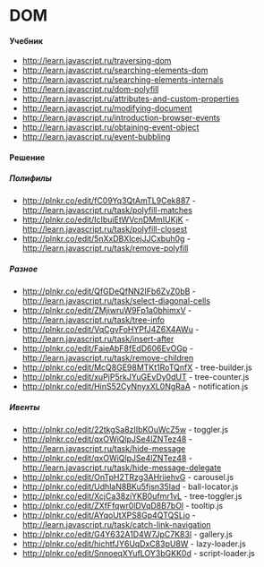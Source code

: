 # DOM
#### Учебник
* http://learn.javascript.ru/traversing-dom
* http://learn.javascript.ru/searching-elements-dom
* http://learn.javascript.ru/searching-elements-internals
* http://learn.javascript.ru/dom-polyfill
* http://learn.javascript.ru/attributes-and-custom-properties
* http://learn.javascript.ru/modifying-document
* http://learn.javascript.ru/introduction-browser-events
* http://learn.javascript.ru/obtaining-event-object
* http://learn.javascript.ru/event-bubbling

#### Решение
##### Полифилы
* http://plnkr.co/edit/fC09Yq3QtAmTL9Cek887 - http://learn.javascript.ru/task/polyfill-matches
* http://plnkr.co/edit/IcIbuiEtWVcnDMmIUKjK - http://learn.javascript.ru/task/polyfill-closest
* http://plnkr.co/edit/5nXxDBXlcejJJCxbuh0g - http://learn.javascript.ru/task/remove-polyfill

##### Разное
* http://plnkr.co/edit/QfGDeQfNN2IFb6ZvZ0bB - http://learn.javascript.ru/task/select-diagonal-cells
* http://plnkr.co/edit/ZMjiwruW9Fp1a0bhimxV - http://learn.javascript.ru/task/tree-info
* http://plnkr.co/edit/VqCgvFoHYPfJ4Z6X4AWu - http://learn.javascript.ru/task/insert-after
* http://plnkr.co/edit/FaieAbF8fEdD606EvOGp - http://learn.javascript.ru/task/remove-children
* http://plnkr.co/edit/McQ8GE98MTKt1RoTQnfX - tree-builder.js
* http://plnkr.co/edit/xuPjP5rkJYuGEvDy0dUT - tree-counter.js
* http://plnkr.co/edit/HinS52CyNnyxXL0NgRaA - notification.js

##### Ивенты
* http://plnkr.co/edit/22tkgSa8zIIbKOuWcZ5w - toggler.js
* http://plnkr.co/edit/qxOWiQlpJSe4lZNTez48 - http://learn.javascript.ru/task/hide-message
* http://plnkr.co/edit/qxOWiQlpJSe4lZNTez48 - http://learn.javascript.ru/task/hide-message-delegate
* http://plnkr.co/edit/OnTpH2TRzg3AHriiehvG - carousel.js
* http://plnkr.co/edit/UdhlaN8BKu5fjsn35Iad - ball-locator.js
* http://plnkr.co/edit/XcjCa38ziYKB0ufmr1vL - tree-toggler.js
* http://plnkr.co/edit/ZXfFfqwr0lDVqD8B7bOl - tooltip.js
* http://plnkr.co/edit/AYqoUtXPS8Gp4QTQSLjo - http://learn.javascript.ru/task/catch-link-navigation
* http://plnkr.co/edit/G4Y632A1D4W7JpC7K83l - gallery.js
* http://plnkr.co/edit/hichtfJY6UqDxC83pU8W - lazy-loader.js
* http://plnkr.co/edit/SnnoeqXYufLOY3bGKK0d - script-loader.js
